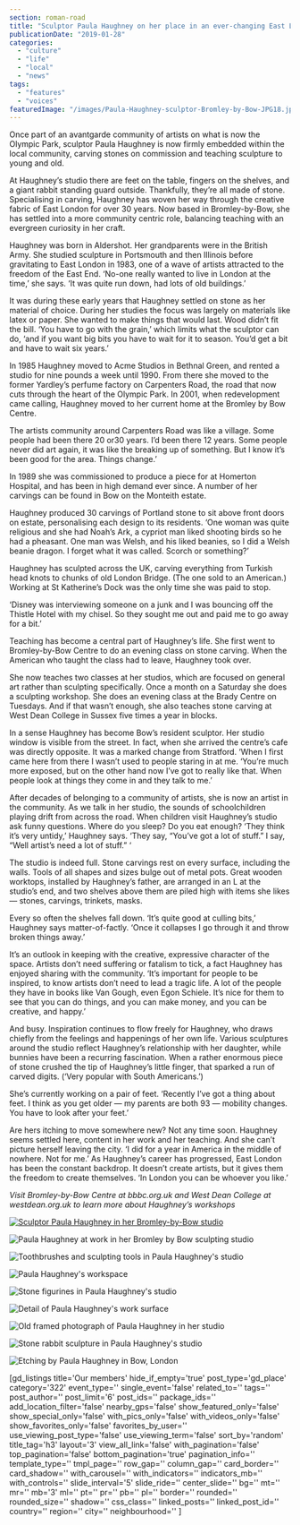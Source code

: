 ```yaml
---
section: roman-road
title: "Sculptor Paula Haughney on her place in an ever-changing East London"
publicationDate: "2019-01-28"
categories: 
  - "culture"
  - "life"
  - "local"
  - "news"
tags: 
  - "features"
  - "voices"
featuredImage: "/images/Paula-Haughney-sculptor-Bromley-by-Bow-JPG18.jpg"
---
```


Once part of an avantgarde community of artists on what is now the Olympic Park, sculptor Paula Haughney is now firmly embedded within the local community, carving stones on commission and teaching sculpture to young and old.

At Haughney’s studio there are feet on the table, fingers on the shelves, and a giant rabbit standing guard outside. Thankfully, they’re all made of stone. Specialising in carving, Haughney has woven her way through the creative fabric of East London for over 30 years. Now based in Bromley-by-Bow, she has settled into a more community centric role, balancing teaching with an evergreen curiosity in her craft.

Haughney was born in Aldershot. Her grandparents were in the British Army. She studied sculpture in Portsmouth and then Illinois before gravitating to East London in 1983, one of a wave of artists attracted to the freedom of the East End. ‘No-one really wanted to live in London at the time,’ she says. ‘It was quite run down, had lots of old buildings.’

It was during these early years that Haughney settled on stone as her material of choice. During her studies the focus was largely on materials like latex or paper. She wanted to make things that would last. Wood didn’t fit the bill. ‘You have to go with the grain,’ which limits what the sculptor can do, ‘and if you want big bits you have to wait for it to season. You’d get a bit and have to wait six years.’

In 1985 Haughney moved to Acme Studios in Bethnal Green, and rented a studio for nine pounds a week until 1990. From there she moved to the former Yardley’s perfume factory on Carpenters Road, the road that now cuts through the heart of the Olympic Park. In 2001, when redevelopment came calling, Haughney moved to her current home at the Bromley by Bow Centre.

The artists community around Carpenters Road was like a village. Some people had been there 20 or30 years. I’d been there 12 years. Some people never did art again, it was like the breaking up of something. But I know it’s been good for the area. Things change.’

In 1989 she was commissioned to produce a piece for at Homerton Hospital, and has been in high demand ever since. A number of her carvings can be found in Bow on the Monteith estate.

Haughney produced 30 carvings of Portland stone to sit above front doors on estate, personalising each design to its residents. ‘One woman was quite religious and she had Noah’s Ark, a cypriot man liked shooting birds so he had a pheasant. One man was Welsh, and his liked beanies, so I did a Welsh beanie dragon. I forget what it was called. Scorch or something?’

Haughney has sculpted across the UK, carving everything from Turkish head knots to chunks of old London Bridge. (The one sold to an American.) Working at St Katherine’s Dock was the only time she was paid to stop.

‘Disney was interviewing someone on a junk and I was bouncing off the Thistle Hotel with my chisel. So they sought me out and paid me to go away for a bit.’

Teaching has become a central part of Haughney’s life. She first went to Bromley-by-Bow Centre to do an evening class on stone carving. When the American who taught the class had to leave, Haughney took over.

She now teaches two classes at her studios, which are focused on general art rather than sculpting specifically. Once a month on a Saturday she does a sculpting workshop. She does an evening class at the Brady Centre on Tuesdays. And if that wasn’t enough, she also teaches stone carving at West Dean College in Sussex five times a year in blocks.

In a sense Haughney has become Bow’s resident sculptor. Her studio window is visible from the street. In fact, when she arrived the centre’s cafe was directly opposite. It was a marked change from Stratford. ‘When I first came here from there I wasn’t used to people staring in at me. ‘You’re much more exposed, but on the other hand now I’ve got to really like that. When people look at things they come in and they talk to me.’

After decades of belonging to a community of artists, she is now an artist in the community. As we talk in her studio, the sounds of schoolchildren playing drift from across the road. When children visit Haughney’s studio ask funny questions. Where do you sleep? Do you eat enough? ‘They think it’s very untidy,’ Haughney says. ‘They say, “You’ve got a lot of stuff.” I say, “Well artist’s need a lot of stuff.” ‘

The studio is indeed full. Stone carvings rest on every surface, including the walls. Tools of all shapes and sizes bulge out of metal pots. Great wooden worktops, installed by Haughney’s father, are arranged in an L at the studio’s end, and two shelves above them are piled high with items she likes — stones, carvings, trinkets, masks.

Every so often the shelves fall down. ‘It’s quite good at culling bits,’ Haughney says matter-of-factly. ‘Once it collapses I go through it and throw broken things away.’

It’s an outlook in keeping with the creative, expressive character of the space. Artists don’t need suffering or fatalism to tick, a fact Haughney has enjoyed sharing with the community. ‘It’s important for people to be inspired, to know artists don’t need to lead a tragic life. A lot of the people they have in books like Van Gough, even Egon Schiele. It’s nice for them to see that you can do things, and you can make money, and you can be creative, and happy.’

And busy. Inspiration continues to flow freely for Haughney, who draws chiefly from the feelings and happenings of her own life. Various sculptures around the studio reflect Haughney’s relationship with her daughter, while bunnies have been a recurring fascination. When a rather enormous piece of stone crushed the tip of Haughney’s little finger, that sparked a run of carved digits. (‘Very popular with South Americans.’)

She’s currently working on a pair of feet. ‘Recently I’ve got a thing about feet. I think as you get older — my parents are both 93 — mobility changes. You have to look after your feet.’

Are hers itching to move somewhere new? Not any time soon. Haughney seems settled here, content in her work and her teaching. And she can’t picture herself leaving the city. ‘I did for a year in America in the middle of nowhere. Not for me.’ As Haughney’s career has progressed, East London has been the constant backdrop. It doesn’t create artists, but it gives them the freedom to create themselves. ‘In London you can be whoever you like.’

_Visit_ _Bromley-by-Bow Centre at bbbc.org.uk_ _and_ _West Dean College at westdean.org.uk_ _to learn more about Haughney’s workshops_

[![Sculptor Paula Haughney in her Bromley-by-Bow studio](/images/Paula-Haughney-sculptor-Bromley-by-Bow-JPG14.jpg)](https://romanroadlondon.com/wp-content/uploads/2019/01/Paula-Haughney-sculptor-Bromley-by-Bow-JPG14.jpg)

![Paula Haughney at work in her Bromley by Bow sculpting studio](/images/Paula-Haughney-sculptor-Bromley-by-Bow-JPG10.jpg)

![Toothbrushes and sculpting tools in Paula Haughney's studio](/images/Paula-Haughney-sculptor-Bromley-by-Bow-JPG12.jpg)

![Paula Haughney's workspace](/images/Paula-Haughney-sculptor-Bromley-by-Bow-JPG09.jpg)

![Stone figurines in Paula Haughney's studio](/images/Paula-Haughney-sculptor-Bromley-by-Bow-JPG03.jpg)

![Detail of Paula Haughney's work surface](/images/Paula-Haughney-sculptor-Bromley-by-Bow-JPG16.jpg)

![Old framed photograph of Paula Haughney in her studio](/images/Paula-Haughney-sculptor-Bromley-by-Bow-JPG11.jpg)

![Stone rabbit sculpture in Paula Haughney's studio](/images/Paula-Haughney-sculptor-Bromley-by-Bow-JPG01.jpg)

![Etching by Paula Haughney in Bow, London](/images/Paula-Haughney-sculptor-Bromley-by-Bow-JPG19.jpg)

\[gd\_listings title='Our members' hide\_if\_empty='true' post\_type='gd\_place' category='322' event\_type='' single\_event='false' related\_to='' tags='' post\_author='' post\_limit='6' post\_ids='' package\_ids='' add\_location\_filter='false' nearby\_gps='false' show\_featured\_only='false' show\_special\_only='false' with\_pics\_only='false' with\_videos\_only='false' show\_favorites\_only='false' favorites\_by\_user='' use\_viewing\_post\_type='false' use\_viewing\_term='false' sort\_by='random' title\_tag='h3' layout='3' view\_all\_link='false' with\_pagination='false' top\_pagination='false' bottom\_pagination='true' pagination\_info='' template\_type='' tmpl\_page='' row\_gap='' column\_gap='' card\_border='' card\_shadow='' with\_carousel='' with\_indicators='' indicators\_mb='' with\_controls='' slide\_interval='5' slide\_ride='' center\_slide='' bg='' mt='' mr='' mb='3' ml='' pt='' pr='' pb='' pl='' border='' rounded='' rounded\_size='' shadow='' css\_class='' linked\_posts='' linked\_post\_id='' country='' region='' city='' neighbourhood='' \]
